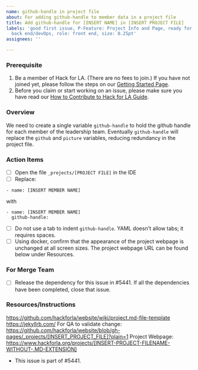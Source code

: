 ```yaml
---
name: github-handle in project file
about: For adding github-handle to member data in a project file
title: Add github-handle for [INSERT NAME] in [INSERT PROJECT FILE]
labels: 'good first issue, P-Feature: Project Info and Page, ready for dev lead, role:
  back end/devOps, role: front end, size: 0.25pt'
assignees: ''

---
```


### Prerequisite
1. Be a member of Hack for LA. (There are no fees to join.) If you have not joined yet, please follow the steps on our [Getting Started Page](https://www.hackforla.org/getting-started).
2. Before you claim or start working on an issue, please make sure you have read our [How to Contribute to Hack for LA Guide](https://github.com/hackforla/website/blob/7f0c132c96f71230b8935759e1f8711ccb340c0f/CONTRIBUTING.md).

### Overview
We need to create a single variable `github-handle` to hold the github handle for each member of the leadership team. Eventually `github-handle` will replace the `github` and `picture` variables, reducing redundancy in the project file.

### Action Items
- [ ] Open the file `_projects/[PROJECT FILE]` in the IDE
- [ ] Replace:
```
- name: [INSERT MEMBER NAME]
```
with
```
- name: [INSERT MEMBER NAME]
  github-handle:
```
- [ ] Do not use a tab to indent `github-handle`. YAML doesn't allow tabs; it requires spaces.
- [ ] Using docker, confirm that the appearance of the project webpage is unchanged at all screen sizes. The project webpage URL can be found below under Resources.

### For Merge Team
- [ ] Release the dependency for this issue in #5441. If all the dependencies have been completed, close that issue.

### Resources/Instructions
https://github.com/hackforla/website/wiki/project.md-file-template
https://jekyllrb.com/
For QA to validate change: https://github.com/hackforla/website/blob/gh-pages/_projects/[INSERT_PROJECT_FILE]?plain=1
Project Webpage: https://www.hackforla.org/projects/[INSERT-PROJECT-FILENAME-WITHOUT-.MD-EXTENSION]

- This issue is part of #5441.
